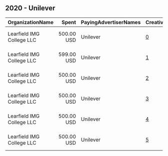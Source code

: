## 2020 - Unilever 
|OrganizationName|Spent|PayingAdvertiserNames|CreativeUrls|Impressions|Genders|AgeBrackets|CountryCodes|BillingAddresses|CandidateBallotInformation|
|:---|---:|:---|:---|---:|:---|:---|:---|:---|:---|
|Learfield IMG College  LLC|500.00 USD|Unilever|[0](https://www.snap.com/political-ads/asset/8e70ba0d56278ef0a6fe021e41cf31c6c48280e97ac5e52dd2534a07ac0b932e?mediaType=jpg)|125,026||18+|united states|"540 Trade St NW,Winston-Salem,27101,US"|National Register to Vote Day|
|Learfield IMG College  LLC|599.00 USD|Unilever|[1](https://www.snap.com/political-ads/asset/53e148d04fd4fba81bb0bbc43b2f0597987adfbcf7c84cb6bdb7f5c5e6bb2980?mediaType=png)|103,060||18+|united states|"540 Trade St NW,Winston-Salem,27101,US"|National Register To Vote Day|
|Learfield IMG College  LLC|500.00 USD|Unilever|[2](https://www.snap.com/political-ads/asset/673155294f585cb97e91d98092986d4ae8cdd640c3a61c282740c4f28ecc2471?mediaType=png)|98,148||18+|united states|"540 Trade St NW,Winston-Salem,27101,US"|National Register To Vote Day|
|Learfield IMG College  LLC|500.00 USD|Unilever|[3](https://www.snap.com/political-ads/asset/4f35b7aed55bec0bbb965da1ad4d5e6fad62dcf40df6e1e2ebec4874fa2e3f84?mediaType=jpg)|91,870||18+|united states|"540 Trade St NW,Winston-Salem,27101,US"|National Register to Vote Day|
|Learfield IMG College  LLC|500.00 USD|Unilever|[4](https://www.snap.com/political-ads/asset/8dea6286e126e1a6a6b9fdfe9e7d42435fb2d65d6b8bdf4f5e0b3dc9d2a2027b?mediaType=png)|82,445||18+|united states|"540 Trade St NW,Winston-Salem,27101,US"|National Register To Vote Day|
|Learfield IMG College  LLC|500.00 USD|Unilever|[5](https://www.snap.com/political-ads/asset/fb9f54b2dba2c3432b43d6bebd9b82fa137016da5b78de0c27cac25f6133049a?mediaType=png)|82,083||18+|united states|"540 Trade St NW,Winston-Salem,27101,US"|National Register To Vote Day|

